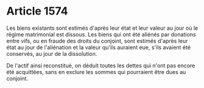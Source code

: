 # Article 1574

Les biens existants sont estimés d'après leur état et leur valeur au jour où le régime matrimonial est dissous. Les biens qui ont été aliénés par donations entre vifs, ou en fraude des droits du conjoint, sont estimés d'après leur état au jour de l'aliénation et la valeur qu'ils auraient eue, s'ils avaient été conservés, au jour de la dissolution.

De l'actif ainsi reconstitué, on déduit toutes les dettes qui n'ont pas encore été acquittées, sans en exclure les sommes qui pourraient être dues au conjoint.
